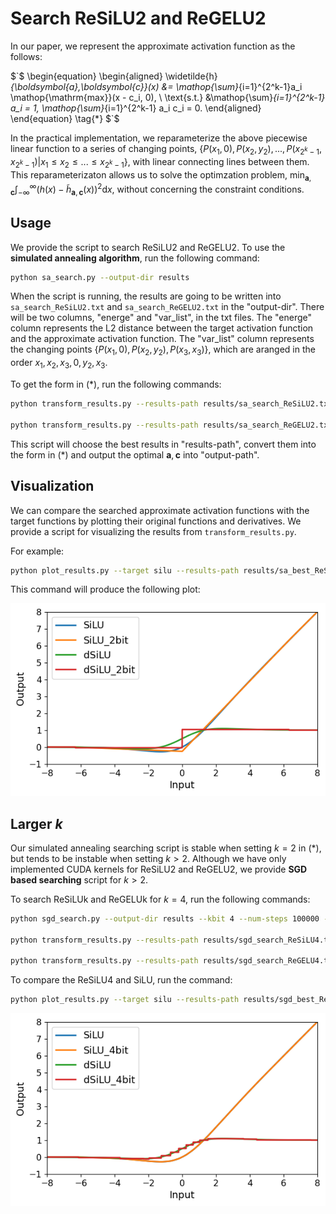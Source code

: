 # Search ReSiLU2 and ReGELU2

In our paper, we represent the approximate activation function as the follows:


$`$
\begin{equation}
\begin{aligned}
\widetilde{h}_{\boldsymbol{a},\boldsymbol{c}}(x) &= \mathop{\sum}_{i=1}^{2^k-1}a_i \mathop{\mathrm{max}}(x - c_i, 0), \\
\text{s.t.} &\mathop{\sum}_{i=1}^{2^k-1} a_i = 1, \mathop{\sum}_{i=1}^{2^k-1} a_i c_i = 0.
\end{aligned}
\end{equation}
\tag{*}
$`$


In the practical implementation, we reparameterize the above piecewise linear function to a series of changing points, $`\{P(x_1, 0), P(x_2, y_2), ..., P(x_{2^k-1}, x_{2^k-1})|x_1 \leq x_2 \leq ... \leq x_{2^k-1}\}`$, with linear connecting lines between them.
This reparameterizaton allows us to solve the optimzation problem, $\min_{\boldsymbol{a},\boldsymbol{c}} \int_{-\infty}^{\infty} (h(x) - \widetilde{h}_{\boldsymbol{a},\boldsymbol{c}}(x))^2 \mathrm{d}x$, without concerning the constraint conditions.

## Usage
We provide the script to search ReSiLU2 and ReGELU2.
To use the **simulated annealing algorithm**, run the following command:
```bash
python sa_search.py --output-dir results
```
When the script is running, the results are going to be written into `sa_search_ReSiLU2.txt` and `sa_search_ReGELU2.txt` in the "output-dir".
There will be two columns, "energe" and "var_list", in the txt files.
The "energe" column represents the L2 distance between the target activation function and the approximate activation function.
The "var_list" column represents the changing points $`\{P(x_1, 0), P(x_2, y_2), P(x_3, x_3)\}`$, which are aranged in the order $x_1, x_2, x_3, 0, y_2, x_3$.

To get the form in (*), run the following commands:
```bash
python transform_results.py --results-path results/sa_search_ReSiLU2.txt --output-path results/sa_best_ReSiLU2.txt

python transform_results.py --results-path results/sa_search_ReGELU2.txt --output-path results/sa_best_ReGELU2.txt
```
This script will choose the best results in "results-path", convert them into the form in (*) and output the optimal $\boldsymbol{a},\boldsymbol{c}$ into "output-path".

## Visualization
We can compare the searched approximate activation functions with the target functions by plotting their original functions and derivatives.
We provide a script for visualizing the results from `transform_results.py`.

For example:
```bash
python plot_results.py --target silu --results-path results/sa_best_ReSiLU2.txt
```
This command will produce the following plot:

![ReSiLU2](./results/sa_best_ReSiLU2_plot.png)


## Larger $k$
Our simulated annealing searching script is stable when setting $k=2$ in (*), but tends to be instable when setting $k > 2$.
Although we have only implemented CUDA kernels for ReSiLU2 and ReGELU2, we provide **SGD based searching** script for $k > 2$.

To search ReSiLUk and ReGELUk for $k=4$, run the following commands:
```bash
python sgd_search.py --output-dir results --kbit 4 --num-steps 100000 --repeats 5

python transform_results.py --results-path results/sgd_search_ReSiLU4.txt --output-path results/sgd_best_ReSiLU4.txt

python transform_results.py --results-path results/sgd_search_ReGELU4.txt --output-path results/sgd_best_ReGELU4.txt
```

To compare the ReSiLU4 and SiLU, run the command:
```bash
python plot_results.py --target silu --results-path results/sgd_best_ReSiLU4.txt
```

![ReSiLU4](./results/sgd_best_ReSiLU4_plot.png)
